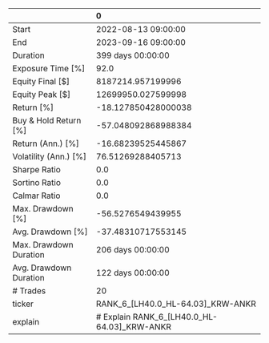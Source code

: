 |                        | 0                                           |
|:-----------------------|:--------------------------------------------|
| Start                  | 2022-08-13 09:00:00                         |
| End                    | 2023-09-16 09:00:00                         |
| Duration               | 399 days 00:00:00                           |
| Exposure Time [%]      | 92.0                                        |
| Equity Final [$]       | 8187214.957199996                           |
| Equity Peak [$]        | 12699950.027599998                          |
| Return [%]             | -18.127850428000038                         |
| Buy & Hold Return [%]  | -57.048092868988384                         |
| Return (Ann.) [%]      | -16.68239525445867                          |
| Volatility (Ann.) [%]  | 76.51269288405713                           |
| Sharpe Ratio           | 0.0                                         |
| Sortino Ratio          | 0.0                                         |
| Calmar Ratio           | 0.0                                         |
| Max. Drawdown [%]      | -56.5276549439955                           |
| Avg. Drawdown [%]      | -37.48310717553145                          |
| Max. Drawdown Duration | 206 days 00:00:00                           |
| Avg. Drawdown Duration | 122 days 00:00:00                           |
| # Trades               | 20                                          |
| ticker                 | RANK_6_[LH40.0_HL-64.03]_KRW-ANKR           |
| explain                | # Explain RANK_6_[LH40.0_HL-64.03]_KRW-ANKR |